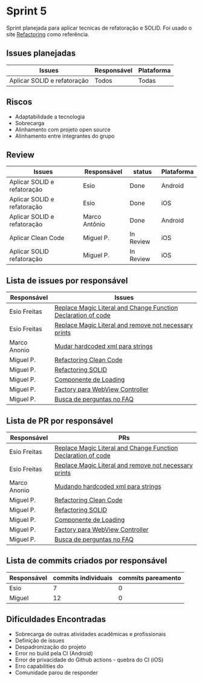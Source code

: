 # Sprint 5

Sprint planejada para aplicar tecnicas de refatoração e SOLID. Foi usado o site [Refactoring](https://refactoring.com/catalog/) como referência.

## Issues planejadas

| Issues                      | Responsável | Plataforma |
| --------------------------- | ----------- | ---------- |
| Aplicar SOLID e refatoração | Todos       | Todas      |

## Riscos

- Adaptabilidade a tecnologia
- Sobrecarga
- Alinhamento com projeto open source
- Alinhamento entre integrantes do grupo

## Review

| Issues                      | Responsável   | status    | Plataforma |
| --------------------------- | ------------- | --------- | ---------- |
| Aplicar SOLID e refatoração | Esio          | Done      | Android    |
| Aplicar SOLID e refatoração | Esio          | Done      | iOS        |
| Aplicar SOLID e refatoração | Marco Antônio | Done      | Android    |
| Aplicar Clean Code          | Miguel P.     | In Review | iOS        |
| Aplicar SOLID refatoração   | Miguel P.     | In Review | iOS        |

## Lista de issues por responsável

| Responsável  | Issues                                                                                                                              |
| ------------ | ----------------------------------------------------------------------------------------------------------------------------------- |
| Esio Freitas | [Replace Magic Literal and Change Function Declaration of code](https://github.com/Escola-em-Casa/android-escola-em-casa/issues/45) |
| Esio Freitas | [Replace Magic Literal and remove not necessary prints](https://github.com/Escola-em-Casa/ios-escola-em-casa/issues/20)             |
| Marco Anonio | [Mudar hardcoded xml para strings](https://github.com/Escola-em-Casa/android-escola-em-casa/issues/46)                              |
| Miguel P.    | [Refactoring Clean Code](https://github.com/Escola-em-Casa/ios-escola-em-casa/issues/21)                                            |
| Miguel P.    | [Refactoring SOLID](https://github.com/Escola-em-Casa/ios-escola-em-casa/issues/24)                                                 |
| Miguel P.    | [Componente de Loading](https://github.com/Escola-em-Casa/ios-escola-em-casa/issues/25)                                             |
| Miguel P.    | [Factory para WebView Controller](https://github.com/Escola-em-Casa/ios-escola-em-casa/issues/26)                                   |
| Miguel P.    | [Busca de perguntas no FAQ](https://github.com/Escola-em-Casa/ios-escola-em-casa/pull/23)                                           | 

## Lista de PR por responsável

| Responsável  | PRs                                                                                                                               |
| ------------ | --------------------------------------------------------------------------------------------------------------------------------- |
| Esio Freitas | [Replace Magic Literal and Change Function Declaration of code](https://github.com/Escola-em-Casa/android-escola-em-casa/pull/44) |
| Esio Freitas | [Replace Magic Literal and remove not necessary prints](https://github.com/Escola-em-Casa/ios-escola-em-casa/pull/19)             |
| Marco Anonio | [Mudando hardcoded xml para strings](https://github.com/Escola-em-Casa/android-escola-em-casa/pull/47)                            |
| Miguel P.    | [Refactoring Clean Code](https://github.com/Escola-em-Casa/ios-escola-em-casa/pull/22)                                            |
| Miguel P.    | [Refactoring SOLID](https://github.com/Escola-em-Casa/ios-escola-em-casa/pull/23)                                                 |
| Miguel P.    | [Componente de Loading](https://github.com/Escola-em-Casa/ios-escola-em-casa/pull/29)                                             |
| Miguel P.    | [Factory para WebView Controller](https://github.com/Escola-em-Casa/ios-escola-em-casa/pull/27)                                   |
| Miguel P.    | [Busca de perguntas no FAQ](https://github.com/Escola-em-Casa/ios-escola-em-casa/pull/28)                                         |

## Lista de commits criados por responsável

| Responsável | commits individuais | commits pareamento |
| ----------- | ------------------- | ------------------ |
| Esio        | 7                   | 0                  |
| Miguel      | 12                  | 0                  |

## Dificuldades Encontradas

- Sobrecarga de outras atividades acadêmicas e profissionais
- Definição de issues
- Despadronização do projeto
- Error no build pela CI (Android)
- Error de privacidade do Github actions - quebra do CI (iOS)
- Erro capabilities do
- Comunidade parou de responder
